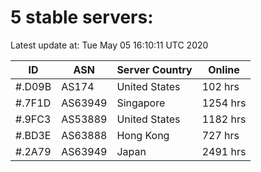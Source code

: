 # 5 stable servers:

Latest update at: Tue May 05 16:10:11 UTC 2020

| ID | ASN | Server Country | Online |
| -- | --- | -------------- | ------ |
| #.D09B | AS174 | United States | 102 hrs |
| #.7F1D | AS63949 | Singapore | 1254 hrs |
| #.9FC3 | AS53889 | United States | 1182 hrs |
| #.BD3E | AS63888 | Hong Kong | 727 hrs |
| #.2A79 | AS63949 | Japan | 2491 hrs |

